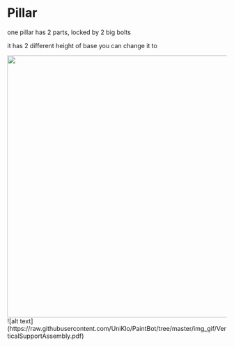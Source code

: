# Pillar

one pillar has 2 parts, locked by 2 big bolts

it has 2 different height of base you can change it to

<img src="https://imgur.com/GtiJIYm.jpg" width="600">
![alt text](https://raw.githubusercontent.com/UniKlo/PaintBot/tree/master/img_gif/VerticalSupportAssembly.pdf)
